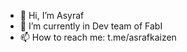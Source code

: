 - 👋 Hi, I’m Asyraf
- 🌱 I’m currently in Dev team of FabI
- 📫 How to reach me: t.me/asrafkaizen

<!---
acap-ipin/acap-ipin is a ✨ special ✨ repository because its `README.md` (this file) appears on your GitHub profile.
You can click the Preview link to take a look at your changes.
--->
